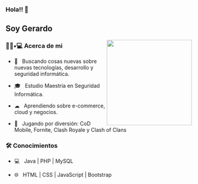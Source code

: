 ### Hola!! 👋<h2> Soy Gerardo</h2>

<img align='right' src="https://media.giphy.com/media/M9gbBd9nbDrOTu1Mqx/giphy.gif" width="230">

<h3> 👨🏻•💻 Acerca de mi </h3>



- 🤔 &nbsp; Buscando cosas nuevas sobre nuevas tecnologías, desarrollo y seguridad informática.

- 🎓 &nbsp; Estudio Maestría en Seguridad Informática.

- ☁ &nbsp; Aprendiendo sobre e-commerce, cloud y negocios.

- 👾 &nbsp; Jugando por diversión: CoD Mobile, Fornite, Clash Royale y Clash of Clans



<h3>🛠 Conocimientos</h3>

- 💻 &nbsp;  Java | PHP | MySQL

- 🌐 &nbsp; HTML | CSS | JavaScript | Bootstrap

<!--

- 🛢 &nbsp; MySQL | PostgreSQL

- 🔧 &nbsp; Git | Markdown 

- 🖥 &nbsp; Photoshop 

-->

